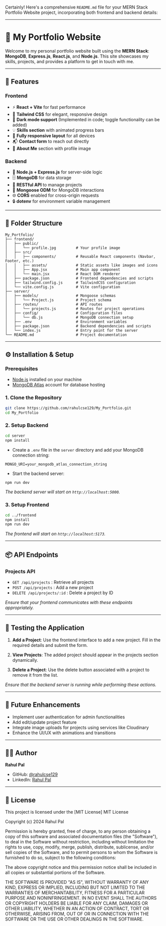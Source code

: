 Certainly! Here's a comprehensive `README.md` file for your MERN Stack Portfolio Website project, incorporating both frontend and backend details:

---

# 💼 My Portfolio Website

Welcome to my personal portfolio website built using the **MERN Stack**: **MongoDB**, **Express.js**, **React.js**, and **Node.js**. This site showcases my skills, projects, and provides a platform to get in touch with me.

---

## 🚀 Features

### Frontend

* ⚡ **React + Vite** for fast performance
* 🎨 **Tailwind CSS** for elegant, responsive design
* 🌙 **Dark mode support** (Implemented in code; toggle functionality can be added)
* 💡 **Skills section** with animated progress bars
* 📱 **Fully responsive layout** for all devices
* 📬 **Contact form** to reach out directly
* 📸 **About Me** section with profile image

### Backend

* 🧠 **Node.js + Express.js** for server-side logic
* 🗄️ **MongoDB** for data storage
* 🔐 **RESTful API** to manage projects
* 🧩 **Mongoose ODM** for MongoDB interactions
* 🌐 **CORS** enabled for cross-origin requests
* 🔒 **dotenv** for environment variable management

---

## 📁 Folder Structure

```
My_Portfolio/
├── frontend/
│   ├── public/
│   │   └── profile.jpg         # Your profile image
│   ├── src/
│   │   ├── components/         # Reusable React components (Navbar, Footer, etc.)
│   │   ├── assets/             # Static assets like images and icons
│   │   ├── App.jsx             # Main app component
│   │   └── main.jsx            # React DOM renderer
│   ├── package.json            # Frontend dependencies and scripts
│   ├── tailwind.config.js      # TailwindCSS configuration
│   └── vite.config.js          # Vite configuration
├── server/
│   ├── models/                 # Mongoose schemas
│   │   └── Project.js          # Project schema
│   ├── routes/                 # API routes
│   │   └── projects.js         # Routes for project operations
│   ├── config/                 # Configuration files
│   │   └── db.js               # MongoDB connection setup
│   ├── .env                    # Environment variables
│   ├── package.json            # Backend dependencies and scripts
│   └── index.js                # Entry point for the server
└── README.md                   # Project documentation
```

---

## ⚙️ Installation & Setup

### Prerequisites

* [Node.js](https://nodejs.org/) installed on your machine
* [MongoDB Atlas](https://www.mongodb.com/cloud/atlas) account for database hosting

### 1. Clone the Repository

```bash
git clone https://github.com/rahulcse129/My_Portfolio.git
cd My_Portfolio
```

### 2. Setup Backend

```bash
cd server
npm install
```

* Create a `.env` file in the `server` directory and add your MongoDB connection string:

```
MONGO_URI=your_mongodb_atlas_connection_string
```

* Start the backend server:

```bash
npm run dev
```

*The backend server will start on `http://localhost:5000`.*

### 3. Setup Frontend

```bash
cd ../frontend
npm install
npm run dev
```

*The frontend will start on `http://localhost:5173`.*

---

## 📦 API Endpoints

### Projects API

* `GET /api/projects` : Retrieve all projects
* `POST /api/projects` : Add a new project
* `DELETE /api/projects/:id` : Delete a project by ID

*Ensure that your frontend communicates with these endpoints appropriately.*

---

## 🧪 Testing the Application

1. **Add a Project**: Use the frontend interface to add a new project. Fill in the required details and submit the form.

2. **View Projects**: The added project should appear in the projects section dynamically.

3. **Delete a Project**: Use the delete button associated with a project to remove it from the list.

*Ensure that the backend server is running while performing these actions.*

---

## 📌 Future Enhancements

* Implement user authentication for admin functionalities
* Add edit/update project feature
* Integrate image uploads for projects using services like Cloudinary
* Enhance the UI/UX with animations and transitions

---

## 👨‍💻 Author

**Rahul Pal**

* GitHub: [@rahulcse129](https://github.com/rahulcse129)
* LinkedIn: [Rahul Pal](https://linkedin.com/in/rahul-pal-b28b9727b)

---

## 📄 License

This project is licensed under the [MIT License]
MIT License

Copyright (c) 2024 Rahul Pal

Permission is hereby granted, free of charge, to any person obtaining a copy
of this software and associated documentation files (the "Software"), to deal
in the Software without restriction, including without limitation the rights
to use, copy, modify, merge, publish, distribute, sublicense, and/or sell
copies of the Software, and to permit persons to whom the Software is
furnished to do so, subject to the following conditions:

The above copyright notice and this permission notice shall be included in all
copies or substantial portions of the Software.

THE SOFTWARE IS PROVIDED "AS IS", WITHOUT WARRANTY OF ANY KIND, EXPRESS OR
IMPLIED, INCLUDING BUT NOT LIMITED TO THE WARRANTIES OF MERCHANTABILITY,
FITNESS FOR A PARTICULAR PURPOSE AND NONINFRINGEMENT. IN NO EVENT SHALL THE
AUTHORS OR COPYRIGHT HOLDERS BE LIABLE FOR ANY CLAIM, DAMAGES OR OTHER
LIABILITY, WHETHER IN AN ACTION OF CONTRACT, TORT OR OTHERWISE, ARISING FROM,
OUT OF OR IN CONNECTION WITH THE SOFTWARE OR THE USE OR OTHER DEALINGS IN THE
SOFTWARE.


